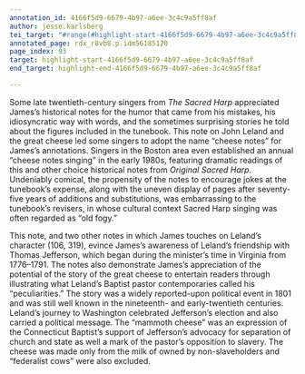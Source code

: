 ```yaml
---
annotation_id: 4166f5d9-6679-4b97-a6ee-3c4c9a5ff8af
author: jesse.karlsberg
tei_target: "#range(#highlight-start-4166f5d9-6679-4b97-a6ee-3c4c9a5ff8af, #highlight-end-4166f5d9-6679-4b97-a6ee-3c4c9a5ff8af)"
annotated_page: rdx_r8vb8.p.idm56185120
page_index: 93
target: highlight-start-4166f5d9-6679-4b97-a6ee-3c4c9a5ff8af
end_target: highlight-end-4166f5d9-6679-4b97-a6ee-3c4c9a5ff8af

---
```

Some late twentieth-century singers from *The Sacred Harp* appreciated James’s historical notes for the humor that came from his mistakes, his idiosyncratic way with words, and the sometimes surprising stories he told about the figures included in the tunebook. This note on John Leland and the great cheese led some singers to adopt the name “cheese notes” for James’s annotations. Singers in the Boston area even established an annual “cheese notes singing” in the early 1980s, featuring dramatic readings of this and other choice historical notes from *Original Sacred Harp*. Undeniably comical, the propensity of the notes to encourage jokes at the tunebook’s expense, along with the uneven display of pages after seventy-five years of additions and substitutions, was embarrassing to the tunebook’s revisers, in whose cultural context Sacred Harp singing was often regarded as “old fogy.”

This note, and two other notes in which James touches on Leland’s character (106, 319), evince James’s awareness of Leland’s friendship with Thomas Jefferson, which began during the minister’s time in Virginia from 1776–1791. The notes also demonstrate James’s appreciation of the potential of the story of the great cheese to entertain readers through illustrating what Leland’s Baptist pastor contemporaries called his “peculiarities.” The story was a widely reported-upon political event in 1801 and was still well known in the nineteenth- and early-twentieth centuries. Leland’s journey to Washington celebrated Jefferson’s election and also carried a political message. The “mammoth cheese” was an expression of the Connecticut Baptist’s support of Jefferson’s advocacy for separation of church and state as well a mark of the pastor’s opposition to slavery. The cheese was made only from the milk of owned by non-slaveholders and “federalist cows” were also excluded.